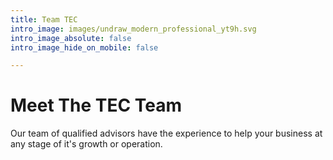 ```yaml
---
title: Team TEC
intro_image: images/undraw_modern_professional_yt9h.svg
intro_image_absolute: false
intro_image_hide_on_mobile: false

---
```

# Meet The TEC Team

Our team of qualified advisors have the experience to help your business at any stage of it's growth or operation.